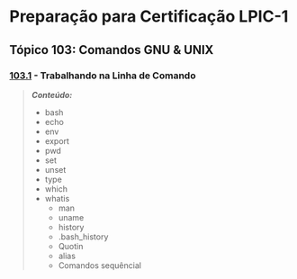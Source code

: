 # Preparação para Certificação LPIC-1


## Tópico 103: Comandos GNU & UNIX

### [103.1](https://github.com/JaySaints/LPIC-1-Notes/blob/main/103_1.md) - Trabalhando na Linha de Comando 
> ***Conteúdo:***
>	- bash
>	- echo
>	- env
>	- export
>	- pwd
>	- set
>	- unset
>	- type
> - which
> - whatis
>	- man
>	- uname
>	- history
>	- \.bash\_history	
>	- Quotin
>	- alias
>	- Comandos sequêncial
